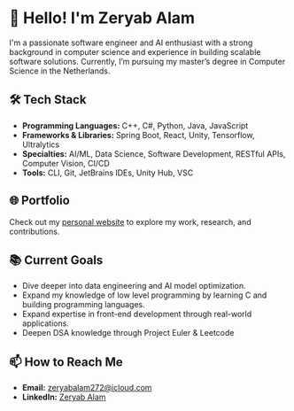 # 👋 Hello! I'm Zeryab Alam

I'm a passionate software engineer and AI enthusiast with a strong background in computer science and experience in building scalable software solutions. 
Currently, I’m pursuing my master’s degree in Computer Science in the Netherlands.

## 🛠️ Tech Stack
- **Programming Languages:** C++, C#, Python, Java, JavaScript
- **Frameworks & Libraries:** Spring Boot, React, Unity, Tensorflow, Ultralytics
- **Specialties:** AI/ML, Data Science, Software Development, RESTful APIs, Computer Vision, CI/CD
- **Tools:** CLI, Git, JetBrains IDEs, Unity Hub, VSC

## 🌐 Portfolio
Check out my [personal website](https://zeryabalam.com/) to explore my work, research, and contributions. 

## 📚 Current Goals
- Dive deeper into data engineering and AI model optimization.
- Expand my knowledge of low level programming by learning C and building programming languages.
- Expand expertise in front-end development through real-world applications.
- Deepen DSA knowledge through Project Euler & Leetcode

## 📫 How to Reach Me
- **Email:** zeryabalam272@icloud.com
- **LinkedIn:** [Zeryab Alam](https://www.linkedin.com/in/zeryab-alam-3238b0219/)

<!--
**zeri27/zeri27** is a ✨ _special_ ✨ repository because its `README.md` (this file) appears on your GitHub profile.

Here are some ideas to get you started:

- 🔭 I’m currently working on ...
- 🌱 I’m currently learning ...
- 👯 I’m looking to collaborate on ...
- 🤔 I’m looking for help with ...
- 💬 Ask me about ...
- 📫 How to reach me: ...
- 😄 Pronouns: ...
- ⚡ Fun fact: ...
-->
